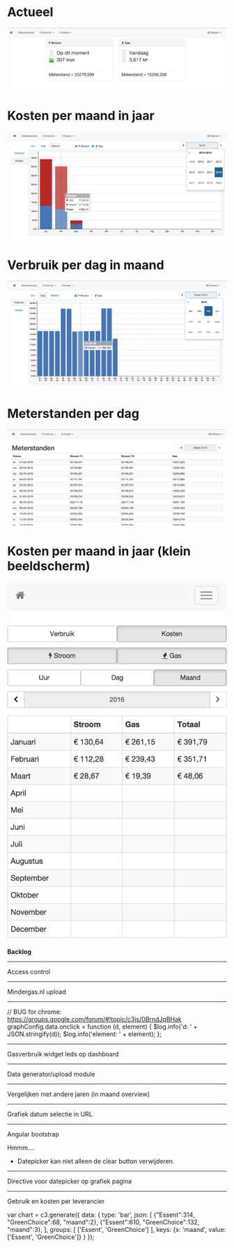 # Actueel
![Alt text](screenshots/actueel-xl.png?raw=true "Actueel")

# Kosten per maand in jaar
![Alt text](screenshots/kosten-maand-xl.png?raw=true "Kosten per maand in jaar")

# Verbruik per dag in maand
![Alt text](screenshots/verbruik-dag-xl.png?raw=true "Verbruik per dag in maand")

# Meterstanden per dag
![Alt text](screenshots/meterstanden-xl.png?raw=true "Meterstanden per dag")

# Kosten per maand in jaar (klein beeldscherm)
![Alt text](screenshots/kosten-maand-xs.png?raw=true "Kosten per maand in jaar (xs)")


**Backlog**

---------------

Access control

---------------

Mindergas.nl upload

---------------

// BUG for chrome: https://groups.google.com/forum/#!topic/c3js/0BrndJqBHak
graphConfig.data.onclick = function (d, element) {
    $log.info('d: ' + JSON.stringify(d));
    $log.info('element: ' + element);
};

---------------

Gasverbruik widget leds op dashboard

---------------

Data generator/upload module

---------------

Vergelijken met andere jaren (in maand overview)

----------------

Grafiek datum selectie in URL

----------------

Angular bootstrap

Hmmm....
- Datepicker kan niet alleen de clear button verwijderen.

----------------

Directive voor datepicker op grafiek pagina

----------------

Gebruik en kosten per leverancier

var chart = c3.generate({
    data: {
        type: 'bar',
        json: [
                {"Essent":314, "GreenChoice":68, "maand":2},
                {"Essent":610, "GreenChoice":132, "maand":3},
            ],
        groups: [
            ['Essent', 'GreenChoice']
        ],
        keys:  {x: 'maand', value: ['Essent', 'GreenChoice']}
    }
});

